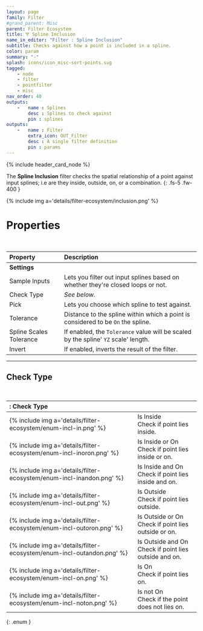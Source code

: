 ```yaml
---
layout: page
family: Filter
#grand_parent: Misc
parent: Filter Ecosystem
title: 🝖 Spline Inclusion
name_in_editor: "Filter : Spline Inclusion"
subtitle: Checks against how a point is included in a spline.
color: param
summary: "-"
splash: icons/icon_misc-sort-points.svg
tagged: 
    - node
    - filter
    - pointfilter
    - misc
nav_order: 40
outputs:
    -   name : Splines
        desc : Splines to check against
        pin : splines
outputs:
    -   name : Filter
        extra_icon: OUT_Filter
        desc : A single filter definition
        pin : params
---
```


{% include header_card_node %}

The **Spline Inclusion** filter checks the spatial relationship of a point against input splines; i.e are they inside, outside, on, or a combination.
{: .fs-5 .fw-400 } 

{% include img a='details/filter-ecosystem/inclusion.png' %}

# Properties
<br>

| Property       | Description          |
|:-------------|:------------------|
| **Settings**          ||
| Sample Inputs         | Lets you filter out input splines based on whether they're closed loops or not. |
| Check Type         | *See below.* |
| Pick         | Lets you choose which spline to test against. |
| Tolerance         | Distance to the spline within which a point is considered to be `On` the spline. |
| Spline Scales Tolerance         | If enabled, the `Tolerance` value will be scaled by the spline' `YZ` scale' length. |
| Invert         | If enabled, inverts the result of the filter. |

---
## Check Type
<br>

|: Check Type      ||
|:-------------|:------------------|
| {% include img a='details/filter-ecosystem/enum-incl-in.png' %}           | <span class="ebit">Is Inside</span><br>Check if point lies inside. |
| {% include img a='details/filter-ecosystem/enum-incl-inoron.png' %}           | <span class="ebit">Is Inside or On</span><br>Check if point lies inside or on. |
| {% include img a='details/filter-ecosystem/enum-incl-inandon.png' %}           | <span class="ebit">Is Inside and On</span><br>Check if point lies inside and on. |
| {% include img a='details/filter-ecosystem/enum-incl-out.png' %}           | <span class="ebit">Is Outside</span><br>Check if point lies outside. |
| {% include img a='details/filter-ecosystem/enum-incl-outoron.png' %}           | <span class="ebit">Is Outside or On</span><br>Check if point lies outside or on.|
| {% include img a='details/filter-ecosystem/enum-incl-outandon.png' %}           | <span class="ebit">Is Outside and On</span><br>Check if point lies outside and on.|
| {% include img a='details/filter-ecosystem/enum-incl-on.png' %}           | <span class="ebit">Is On</span><br>Check if point lies on.|
| {% include img a='details/filter-ecosystem/enum-incl-noton.png' %}           | <span class="ebit">Is not On</span><br>Check if the point does not lies on.|
{: .enum }